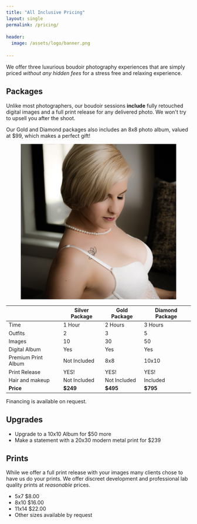 ```yaml
---
title: "All Inclusive Pricing"
layout: single
permalink: /pricing/

header:
  image: /assets/logo/banner.png
  
---
```


We offer three luxurious boudoir photography experiences that are simply priced *without any hidden fees* for a stress free and relaxing experience.


## Packages
Unlike most photographers, our boudoir sessions **include** fully retouched digital images and a full print release for any delivered photo. We won't try to upsell you after the shoot. 

Our Gold and Diamond packages also includes an 8x8 photo album, valued at $99, which makes a perfect gift!

<figure class="full">
    <img src="/assets/images/models/cat-white-full-3.jpg">
</figure>



|                     | Silver Package  |       Gold Package    | Diamond Package       |
|---------------------|-----------------|-----------------------|-----------------------|
|  Time               | 1 Hour          |      2 Hours          |   3 Hours             |
| Outfits             | 2               |            3          |    5                  |
| Images              | 10              |            30         |    50                 |
| Digital Album       | Yes             |  Yes                  | Yes                   |
| Premium Print Album | Not Included    |         8x8           |  10x10                |
| Print Release       | YES!            |  YES!                 |  YES!                 |
| Hair and makeup     | Not Included    |         Not Included  | Included              |
| **Price**           | **$249**        |         **$495**      |  **$795**             |

Financing is available on request.

## Upgrades
* Upgrade to a 10x10 Album for $50 more
* Make a statement with a 20x30 modern metal print for $239

## Prints
While we offer a full print release with your images many clients chose to have us do your prints.  We offer discreet development and professional lab quality prints at *reasonable* prices.

* 5x7 $8.00
* 8x10 $16.00
* 11x14 $22.00
* Other sizes available by request








